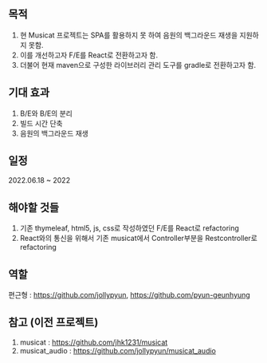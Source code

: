 ## 목적
1. 현 Musicat 프로젝트는 SPA를 활용하지 못 하여 음원의 백그라운드 재생을 지원하지 못함.
2. 이를 개선하고자 F/E를 React로 전환하고자 함.
3. 더불어 현재 maven으로 구성한 라이브러리 관리 도구를 gradle로 전환하고자 함.

## 기대 효과
1. B/E와 B/E의 분리
2. 빌드 시간 단축
3. 음원의 백그라운드 재생

## 일정
2022.06.18 ~ 2022

## 해야할 것들
1. 기존 thymeleaf, html5, js, css로 작성하였던 F/E를 React로 refactoring
2. React와의 통신을 위해서 기존 musicat에서 Controller부분을 Restcontroller로 refactoring

## 역할
편근형 : https://github.com/jollypyun, https://github.com/pyun-geunhyung

## 참고 (이전 프로젝트)
1. musicat : https://github.com/jhk1231/musicat
2. musicat_audio : https://github.com/jollypyun/musicat_audio
